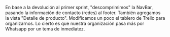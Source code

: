 En base a la devolución al primer sprint, "descomprimimos" la NavBar, pasando la información de contacto (redes) al footer.
También agregamos la vista "Detalle de producto".
Modificamos un poco el tablero de Trello para organizarnos. Lo cierto es que nuestra organización pasa más por Whatsapp por un tema de inmediatez.

